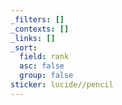 ```yaml
---
_filters: []
_contexts: []
_links: []
_sort:
  field: rank
  asc: false
  group: false
sticker: lucide//pencil
---
```

